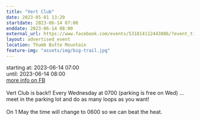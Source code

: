 ```yaml
---
title: "Vert Club"
date: 2023-05-01 13:29
startdate: 2023-06-14 07:00
enddate: 2023-06-14 08:00
external_url: https://www.facebook.com/events/531814112443086/?event_time_id=531814132443084
layout: advertised_event
location: Thumb Butte Mountain
feature-img: "assets/img/big-trail.jpg"
---
```


starting at: 2023-06-14 07:00<br>until: 2023-06-14 08:00<br><a href="https://www.facebook.com/events/531814112443086/?event_time_id=531814132443084">more info on FB</a><br><br>Vert Club is back!! Every Wednesday at 0700 (parking is free on Wed) … meet in the parking lot and do as many loops as you want!<br>
  <br>
  On 1 May the time will change to 0600 so we can beat the heat.<br>
  <br>
  
